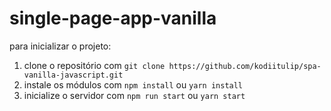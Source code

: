 # single-page-app-vanilla

para inicializar o projeto:

1. clone o repositório com `git clone https://github.com/kodiitulip/spa-vanilla-javascript.git`
2. instale os módulos com `npm install` ou `yarn install`
3. inicialize o servidor com `npm run start` ou `yarn start`
